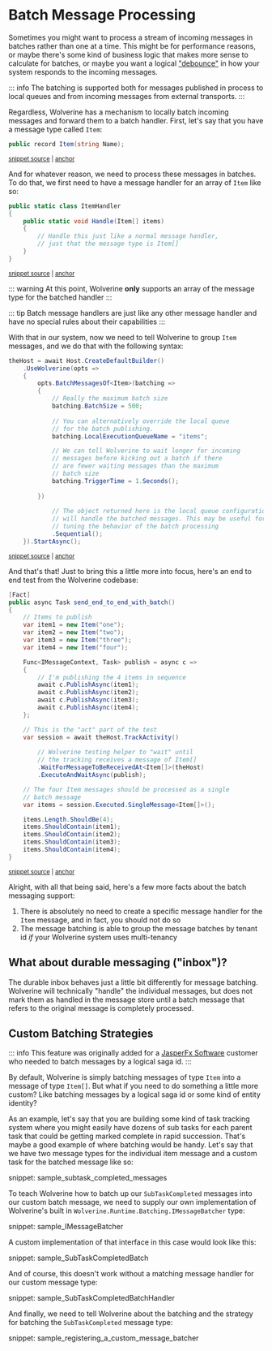 # Batch Message Processing <Badge type="tip" text="3.0" />

Sometimes you might want to process a stream of incoming messages in batches rather than one at a time. This might
be for performance reasons, or maybe there's some kind of business logic that makes more sense to calculate for batches,
or maybe you want a logical ["debounce"](https://medium.com/@jamischarles/what-is-debouncing-2505c0648ff1) in how your system responds to the incoming messages. 

::: info
The batching is supported both for messages published in process to local queues and from incoming messages from
external transports.
:::

Regardless, Wolverine has a mechanism to locally batch incoming messages and forward them to a batch handler. First,
let's say that you have a message type called `Item`:

<!-- snippet: sample_batch_processing_item -->
<a id='snippet-sample_batch_processing_item'></a>
```cs
public record Item(string Name);
```
<sup><a href='https://github.com/JasperFx/wolverine/blob/main/src/Testing/CoreTests/Acceptance/batch_processing.cs#L141-L145' title='Snippet source file'>snippet source</a> | <a href='#snippet-sample_batch_processing_item' title='Start of snippet'>anchor</a></sup>
<!-- endSnippet -->

And for whatever reason, we need to process these messages in batches. To do that, we first need to have 
a message handler for an array of `Item` like so:

<!-- snippet: sample_batch_processing_handler -->
<a id='snippet-sample_batch_processing_handler'></a>
```cs
public static class ItemHandler
{
    public static void Handle(Item[] items)
    {
        // Handle this just like a normal message handler,
        // just that the message type is Item[]
    }
}
```
<sup><a href='https://github.com/JasperFx/wolverine/blob/main/src/Testing/CoreTests/Acceptance/batch_processing.cs#L147-L158' title='Snippet source file'>snippet source</a> | <a href='#snippet-sample_batch_processing_handler' title='Start of snippet'>anchor</a></sup>
<!-- endSnippet -->

::: warning
At this point, Wolverine **only** supports an array of the message type for the batched handler
:::

::: tip
Batch message handlers are just like any other message handler and have no special rules about their
capabilities
:::

With that in our system, now we need to tell Wolverine to group `Item` messages, and we do that with the following
syntax:

<!-- snippet: sample_configuring_batch_processing -->
<a id='snippet-sample_configuring_batch_processing'></a>
```cs
theHost = await Host.CreateDefaultBuilder()
    .UseWolverine(opts =>
    {
        opts.BatchMessagesOf<Item>(batching =>
        {
            // Really the maximum batch size
            batching.BatchSize = 500;
            
            // You can alternatively override the local queue
            // for the batch publishing. 
            batching.LocalExecutionQueueName = "items";

            // We can tell Wolverine to wait longer for incoming
            // messages before kicking out a batch if there
            // are fewer waiting messages than the maximum
            // batch size
            batching.TriggerTime = 1.Seconds();
            
        })
            
            // The object returned here is the local queue configuration that
            // will handle the batched messages. This may be useful for fine
            // tuning the behavior of the batch processing
            .Sequential();
    }).StartAsync();
```
<sup><a href='https://github.com/JasperFx/wolverine/blob/main/src/Testing/CoreTests/Acceptance/batch_processing.cs#L19-L47' title='Snippet source file'>snippet source</a> | <a href='#snippet-sample_configuring_batch_processing' title='Start of snippet'>anchor</a></sup>
<!-- endSnippet -->

And that's that! Just to bring this a little more into focus, here's an end to end test from the Wolverine
codebase:

<!-- snippet: sample_send_end_to_end_with_batch -->
<a id='snippet-sample_send_end_to_end_with_batch'></a>
```cs
[Fact]
public async Task send_end_to_end_with_batch()
{
    // Items to publish
    var item1 = new Item("one");
    var item2 = new Item("two");
    var item3 = new Item("three");
    var item4 = new Item("four");

    Func<IMessageContext, Task> publish = async c =>
    {
        // I'm publishing the 4 items in sequence
        await c.PublishAsync(item1);
        await c.PublishAsync(item2);
        await c.PublishAsync(item3);
        await c.PublishAsync(item4);
    };

    // This is the "act" part of the test
    var session = await theHost.TrackActivity()
        
        // Wolverine testing helper to "wait" until
        // the tracking receives a message of Item[]
        .WaitForMessageToBeReceivedAt<Item[]>(theHost)
        .ExecuteAndWaitAsync(publish);

    // The four Item messages should be processed as a single 
    // batch message
    var items = session.Executed.SingleMessage<Item[]>();

    items.Length.ShouldBe(4);
    items.ShouldContain(item1);
    items.ShouldContain(item2);
    items.ShouldContain(item3);
    items.ShouldContain(item4);
}
```
<sup><a href='https://github.com/JasperFx/wolverine/blob/main/src/Testing/CoreTests/Acceptance/batch_processing.cs#L97-L136' title='Snippet source file'>snippet source</a> | <a href='#snippet-sample_send_end_to_end_with_batch' title='Start of snippet'>anchor</a></sup>
<!-- endSnippet -->

Alright, with all that being said, here's a few more facts about the batch messaging support:

1. There is absolutely no need to create a specific message handler for the `Item` message, and in fact, you should
   not do so
2. The message batching is able to group the message batches by tenant id *if* your Wolverine system uses multi-tenancy

## What about durable messaging ("inbox")?

The durable inbox behaves just a little bit differently for message batching. Wolverine will technically
"handle" the individual messages, but does not mark them as handled in the message store until a batch message
that refers to the original message is completely processed. 

## Custom Batching Strategies

::: info
This feature was originally added for a [JasperFx Software](https://jasperfx.net) customer who needed to batch messages by a logical saga id.
:::

By default, Wolverine is simply batching messages of type `Item` into a message of type `Item[]`. But what if you need
to do something a little more custom? Like batching messages by a logical saga id or some kind of entity identity?

As an example, let's say that you are building some kind of task tracking system where you might easily have dozens of
sub tasks for each parent task that could be getting marked complete in rapid succession. That's maybe a good example 
of where batching would be handy. Let's say that we have two message types for the individual item message and a custom
task for the batched message like so:

snippet: sample_subtask_completed_messages

To teach Wolverine how to batch up our `SubTaskCompleted` messages into our custom batch message, we need to supply our own implementation of Wolverine's built in `Wolverine.Runtime.Batching.IMessageBatcher`
type:

snippet: sample_IMessageBatcher

A custom implementation of that interface in this case would look like this:

snippet: sample_SubTaskCompletedBatch

And of course, this doesn't work without a matching message handler for our custom message type:

snippet: sample_SubTaskCompletedBatchHandler

And finally, we need to tell Wolverine about the batching and the strategy for batching the `SubTaskCompleted`
message type:

snippet: sample_registering_a_custom_message_batcher



